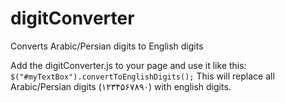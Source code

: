 digitConverter
==============

Converts Arabic/Persian digits to English digits

Add the digitConverter.js to your page and use it like this:
<br/>
<code>$("#myTextBox").convertToEnglishDigits();</code>
This will replace all Arabic/Persian digits (۱۲۳۴۵۶۷۸۹۰) with english digits.
